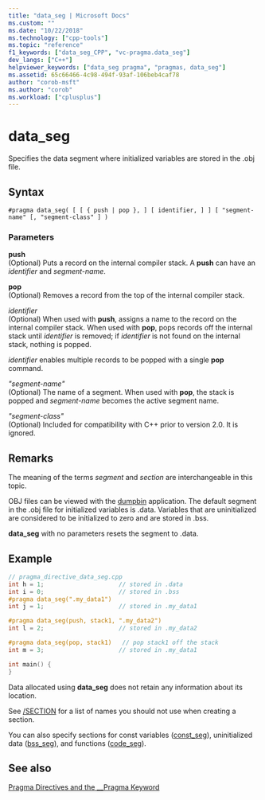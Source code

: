 ```yaml
---
title: "data_seg | Microsoft Docs"
ms.custom: ""
ms.date: "10/22/2018"
ms.technology: ["cpp-tools"]
ms.topic: "reference"
f1_keywords: ["data_seg_CPP", "vc-pragma.data_seg"]
dev_langs: ["C++"]
helpviewer_keywords: ["data_seg pragma", "pragmas, data_seg"]
ms.assetid: 65c66466-4c98-494f-93af-106beb4caf78
author: "corob-msft"
ms.author: "corob"
ms.workload: ["cplusplus"]
---
```

# data_seg

Specifies the data segment where initialized variables are stored in the .obj file.

## Syntax

```
#pragma data_seg( [ [ { push | pop }, ] [ identifier, ] ] [ "segment-name" [, "segment-class" ] )
```

### Parameters

**push**<br/>
(Optional) Puts a record on the internal compiler stack. A **push** can have an *identifier* and *segment-name*.

**pop**<br/>
(Optional) Removes a record from the top of the internal compiler stack.

*identifier*<br/>
(Optional) When used with **push**, assigns a name to the record on the internal compiler stack. When used with **pop**, pops records off the internal stack until *identifier* is removed; if *identifier* is not found on the internal stack, nothing is popped.

*identifier* enables multiple records to be popped with a single **pop** command.

*"segment-name"*<br/>
(Optional) The name of a segment. When used with **pop**, the stack is popped and *segment-name* becomes the active segment name.

*"segment-class"*<br/>
(Optional) Included for compatibility with C++ prior to version 2.0. It is ignored.

## Remarks

The meaning of the terms *segment* and *section* are interchangeable in this topic.

OBJ files can be viewed with the [dumpbin](../build/reference/dumpbin-command-line.md) application. The default segment in the .obj file for initialized variables is .data. Variables that are uninitialized are considered to be initialized to zero and are stored in .bss.

**data_seg** with no parameters resets the segment to .data.

## Example

```cpp
// pragma_directive_data_seg.cpp
int h = 1;                     // stored in .data
int i = 0;                     // stored in .bss
#pragma data_seg(".my_data1")
int j = 1;                     // stored in .my_data1

#pragma data_seg(push, stack1, ".my_data2")
int l = 2;                     // stored in .my_data2

#pragma data_seg(pop, stack1)   // pop stack1 off the stack
int m = 3;                     // stored in .my_data1

int main() {
}
```

Data allocated using **data_seg** does not retain any information about its location.

See [/SECTION](../build/reference/section-specify-section-attributes.md) for a list of names you should not use when creating a section.

You can also specify sections for const variables ([const_seg](../preprocessor/const-seg.md)), uninitialized data ([bss_seg](../preprocessor/bss-seg.md)), and functions ([code_seg](../preprocessor/code-seg.md)).

## See also

[Pragma Directives and the __Pragma Keyword](../preprocessor/pragma-directives-and-the-pragma-keyword.md)
